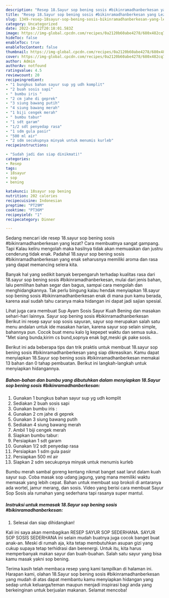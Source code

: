```yaml
---
description: "Resep 18.Sayur sop bening sosis #bikinramadhanberkesan yang Lezat, Buat Buka Puasa Lezat"
title: "Resep 18.Sayur sop bening sosis #bikinramadhanberkesan yang Lezat, Buat Buka Puasa Lezat"
slug: 1349-resep-18sayur-sop-bening-sosis-bikinramadhanberkesan-yang-lezat-buat-buka-puasa-lezat
category: Uncategorized
date: 2022-10-22T20:18:01.583Z
image: https://img-global.cpcdn.com/recipes/0a2120b60abe4278/680x482cq70/18sayur-sop-bening-sosis-bikinramadhanberkesan-foto-resep-utama.jpg
hideToc: false
enableToc: true
enableTocContent: false
thumbnail: https://img-global.cpcdn.com/recipes/0a2120b60abe4278/680x482cq70/18sayur-sop-bening-sosis-bikinramadhanberkesan-foto-resep-utama.jpg
cover: https://img-global.cpcdn.com/recipes/0a2120b60abe4278/680x482cq70/18sayur-sop-bening-sosis-bikinramadhanberkesan-foto-resep-utama.jpg
author: Admin
authorAv: notfound
ratingvalue: 4.5
reviewcount: 20
recipeingredient:
- "1 bungkus bahan sayur sup yg udh komplit"
- "2 buah sosis sapi"
- " bumbu iris "
- "2 cm jahe di geprek"
- "3 siung bawang putih"
- "4 siung bawang merah"
- "1 biji cengek merah"
- " bumbu tabur"
- "1 sdt garam"
- "1/2 sdt penyedap rasa"
- "1 sdm gula pasir"
- "500 ml air"
- "2 sdm secukupnya minyak untuk menumis kurleb"
recipeinstructions:

- "Sudah jadi dan siap dinikmati!"
categories:
- Resep
tags:
- 18sayur
- sop
- bening

katakunci: 18sayur sop bening 
nutrition: 202 calories
recipecuisine: Indonesian
preptime: "PT29M"
cooktime: "PT36M"
recipeyield: "1"
recipecategory: Dinner

---
```



Sedang mencari ide resep 18.sayur sop bening sosis #bikinramadhanberkesan yang lezat? Cara membuatnya sangat gampang. Tapi Kalau keliru mengolah maka hasilnya tidak akan memuaskan dan justru cenderung tidak enak. Padahal 18.sayur sop bening sosis #bikinramadhanberkesan yang enak seharusnya memiliki aroma dan rasa yang dapat memancing selera kita.


Banyak hal yang sedikit banyak berpengaruh terhadap kualitas rasa dari 18.sayur sop bening sosis #bikinramadhanberkesan, mulai dari jenis bahan, lalu pemilihan bahan segar dan bagus, sampai cara mengolah dan menghidangkannya. Tak perlu bingung kalau hendak menyiapkan 18.sayur sop bening sosis #bikinramadhanberkesan enak di mana pun kamu berada, karena asal sudah tahu caranya maka hidangan ini dapat jadi sajian spesial.

Lihat juga cara membuat Sup Ayam Sosis Sayur Kuah Bening dan masakan sehari-hari lainnya. Sayur sop bening sosis #bikinramadhanberkesan Berikut ini resep sayur sop sosis sayuran, sayur sop merupakan salah satu menu andalan untuk ide masakan harian, karena sayur sop selain simple, bahannya pun. Cocok buat menu kalo lg kepepet waktu dan semua suka.. &#34;Met siang bunda,kirim cs bund,sopnya enak bgt,meski gk pake sosis.


Berikut ini ada beberapa tips dan trik praktis untuk membuat 18.sayur sop bening sosis #bikinramadhanberkesan yang siap dikreasikan. Kamu dapat menyiapkan 18.Sayur sop bening sosis #bikinramadhanberkesan memakai 13 bahan dan 0 tahap pembuatan. Berikut ini langkah-langkah untuk menyiapkan hidangannya.

<!--inarticleads1-->

##### Bahan-bahan dan bumbu yang dibutuhkan dalam menyiapkan 18.Sayur sop bening sosis #bikinramadhanberkesan:

1. Gunakan 1 bungkus bahan sayur sup yg udh komplit
1. Sediakan 2 buah sosis sapi
1. Gunakan  bumbu iris :
1. Gunakan 2 cm jahe di geprek
1. Gunakan 3 siung bawang putih
1. Sediakan 4 siung bawang merah
1. Ambil 1 biji cengek merah
1. Siapkan  bumbu tabur:
1. Persiapkan 1 sdt garam
1. Gunakan 1/2 sdt penyedap rasa
1. Persiapkan 1 sdm gula pasir
1. Persiapkan 500 ml air
1. Siapkan 2 sdm secukupnya minyak untuk menumis kurleb


Bumbu merah sambal goreng kentang nikmat banget saat larut dalam kuah sayur sup. Coba masak sop udang jagung, yang mana memiliki waktu memasak yang lebih cepat. Bahan untuk membuat sop brokoli di antaranya ada wortel, jamur merang, dan sosis. Video yang berisi cara membuat Sayur Sop Sosis ala rumahan yang sederhana tapi rasanya super mantul. 

<!--inarticleads2-->

##### Instruksi untuk memasak 18.Sayur sop bening sosis #bikinramadhanberkesan:


1. Selesai dan siap dihidangkan!

Kali ini saya akan membagikan RESEP SAYUR SOP SEDERHANA. SAYUR SOP SOSIS SEDERHANA ini selain mudah buatnya juga cocok banget buat anak-an. Meski di rumah aja, kita tetap membutuhkan asupan gizi yang cukup supaya tetap terhidrasi dan berenergi. Untuk itu, kita harus memperbanyak makan sayur dan buah-buahan. Salah satu sayur yang bisa kamu masak yakni sop bening. 

Terima kasih telah membaca resep yang kami tampilkan di halaman ini. Harapan kami, olahan 18.Sayur sop bening sosis #bikinramadhanberkesan yang mudah di atas dapat membantu kamu menyiapkan hidangan yang sedap untuk keluarga/teman maupun menjadi inspirasi bagi anda yang berkeinginan untuk berjualan makanan. Selamat mencoba!
